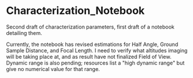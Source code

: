 # Characterization_Notebook
Second draft of characterization parameters, first draft of a notebook detailing them. 

Currently, the notebook has revised estimations for Half Angle, Ground Sample Distance, and Focal Length. I need to verify what altitudes imaging will be taking place at, and as result have not finalized Field of View. Dynamic range is also pending; resources list a "high dynamic range" but give no numerical value for that range. 
